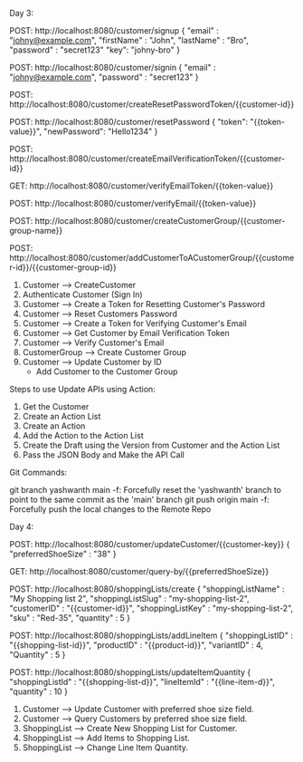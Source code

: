 Day 3:

POST: http://localhost:8080/customer/signup
{
    "email" : "johny@example.com",
    "firstName" : "John",
    "lastName" : "Bro",
    "password" : "secret123"
    "key": "johny-bro"
}

POST: http://localhost:8080/customer/signin
{
    "email" : "johny@example.com",
    "password" : "secret123"
}

POST: http://localhost:8080/customer/createResetPasswordToken/{{customer-id}}

POST: http://localhost:8080/customer/resetPassword
{
    "token": "{{token-value}}",
    "newPassword": "Hello1234"
}

POST: http://localhost:8080/customer/createEmailVerificationToken/{{customer-id}}

GET: http://localhost:8080/customer/verifyEmailToken/{{token-value}}

POST: http://localhost:8080/customer/verifyEmail/{{token-value}}

POST: http://localhost:8080/customer/createCustomerGroup/{{customer-group-name}}

POST: http://localhost:8080/customer/addCustomerToACustomerGroup/{{customer-id}}/{{customer-group-id}}

1) Customer --> CreateCustomer
2) Authenticate Customer (Sign In)
3) Customer --> Create a Token for Resetting Customer's Password
4) Customer --> Reset Customers Password
5) Customer --> Create a Token for Verifying Customer's Email
6) Customer --> Get Customer by Email Verification Token
7) Customer --> Verify Customer's Email
8) CustomerGroup --> Create Customer Group
9) Customer --> Update Customer by ID
   - Add Customer to the Customer Group 

Steps to use Update APIs using Action:
1) Get the Customer
2) Create an Action List
3) Create an Action
4) Add the Action to the Action List
5) Create the Draft using the Version from Customer and the Action List
6) Pass the JSON Body and Make the API Call
   
Git Commands:

git branch yashwanth main -f: Forcefully reset the 'yashwanth' branch to point to the same commit as the 'main' branch
git push origin main -f: Forcefully push the local changes to the Remote Repo

Day 4:

POST: http://localhost:8080/customer/updateCustomer/{{customer-key}}
{
    "preferredShoeSize" : "38"
}

GET: http://localhost:8080/customer/query-by/{{preferredShoeSize}}

POST: http://localhost:8080/shoppingLists/create
{
    "shoppingListName" : "My Shopping list 2",
    "shoppingListSlug" : "my-shopping-list-2",
    "customerID" : "{{customer-id}}",
    "shoppingListKey" : "my-shopping-list-2",
    "sku" : "Red-35",
    "quantity" : 5
}

POST: http://localhost:8080/shoppingLists/addLineItem
{
    "shoppingListID" : "{{shopping-list-id}}",
    "productID" : "{{product-id}}",
    "variantID" : 4,
    "Quantity" : 5
}

POST: http://localhost:8080/shoppingLists/updateItemQuantity
{
    "shoppingListId" : "{{shopping-list-d}}",
    "lineItemId" : "{{line-item-d}}",
    "quantity" : 10
}

1) Customer --> Update Customer with preferred shoe size field.
2) Customer --> Query Customers by preferred shoe size field.
3) ShoppingList --> Create New Shopping List for Customer.
4) ShoppingList --> Add Items to Shopping List.
5) ShoppingList --> Change Line Item Quantity.
